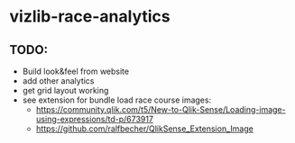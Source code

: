 # vizlib-race-analytics

## TODO:
* Build look&feel from website
* add other analytics
* get grid layout working
* see extension for bundle load race course images: 
    * https://community.qlik.com/t5/New-to-Qlik-Sense/Loading-image-using-expressions/td-p/673917
    * https://github.com/ralfbecher/QlikSense_Extension_Image 
